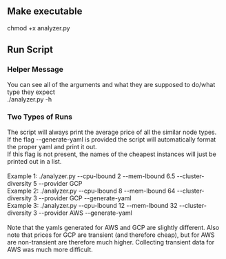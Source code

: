## Make executable 
chmod +x analyzer.py 

## Run Script
### Helper Message
You can see all of the arguments and what they are supposed to do/what type they expect\
./analyzer.py -h 

### Two Types of Runs
The script will always print the average price of all the similar node types.\
If the flag --generate-yaml is provided the script will automatically format the proper yaml and print it out.\
If this flag is not present, the names of the cheapest instances will just be printed out in a list.\
\
Example 1: ./analyzer.py --cpu-lbound 2 --mem-lbound 6.5 --cluster-diversity 5 --provider GCP\
Example 2: ./analyzer.py --cpu-lbound 8 --mem-lbound 64 --cluster-diversity 3 --provider GCP --generate-yaml\
Example 3: ./analyzer.py --cpu-lbound 12 --mem-lbound 32 --cluster-diversity 3 --provider AWS --generate-yaml\
\
Note that the yamls generated for AWS and GCP are slightly different. Also note that prices for GCP are transient (and therefore cheap), but for AWS are non-transient are therefore much higher. Collecting transient data for AWS was much more difficult.